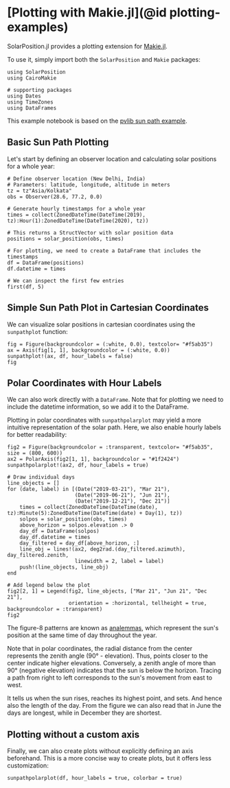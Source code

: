 # [Plotting with Makie.jl](@id plotting-examples)

SolarPosition.jl provides a plotting extension for [Makie.jl](https://makie.juliaplots.org/stable/).

To use it, simply import both the `SolarPosition` and `Makie` packages:

```@example plotting
using SolarPosition
using CairoMakie

# supporting packages
using Dates
using TimeZones
using DataFrames
```

This example notebook is based on the [pvlib sun path example](https://pvlib-python.readthedocs.io/en/stable/gallery/solar-position/plot_sunpath_diagrams.html).

## Basic Sun Path Plotting

Let's start by defining an observer location and calculating solar positions for a whole year:

```@example plotting
# Define observer location (New Delhi, India)
# Parameters: latitude, longitude, altitude in meters
tz = tz"Asia/Kolkata"
obs = Observer(28.6, 77.2, 0.0)

# Generate hourly timestamps for a whole year
times = collect(ZonedDateTime(DateTime(2019), tz):Hour(1):ZonedDateTime(DateTime(2020), tz))

# This returns a StructVector with solar position data
positions = solar_position(obs, times)

# For plotting, we need to create a DataFrame that includes the timestamps
df = DataFrame(positions)
df.datetime = times

# We can inspect the first few entries
first(df, 5)
```

## Simple Sun Path Plot in Cartesian Coordinates

We can visualize solar positions in cartesian coordinates using the `sunpathplot`
function:

```@example plotting
fig = Figure(backgroundcolor = (:white, 0.0), textcolor= "#f5ab35")
ax = Axis(fig[1, 1], backgroundcolor = (:white, 0.0))
sunpathplot!(ax, df, hour_labels = false)
fig
```

## Polar Coordinates with Hour Labels

We can also work directly with a `DataFrame`. Note that for plotting we need to include
the datetime information, so we add it to the DataFrame.

Plotting in polar coordinates with `sunpathpolarplot` may yield a more intuitive
representation of the solar path. Here, we also enable hourly labels for better
readability:

```@example plotting
fig2 = Figure(backgroundcolor = :transparent, textcolor= "#f5ab35", size = (800, 600))
ax2 = PolarAxis(fig2[1, 1], backgroundcolor = "#1f2424")
sunpathpolarplot!(ax2, df, hour_labels = true)

# Draw individual days
line_objects = []
for (date, label) in [(Date("2019-03-21"), "Mar 21"),
                      (Date("2019-06-21"), "Jun 21"),
                      (Date("2019-12-21"), "Dec 21")]
    times = collect(ZonedDateTime(DateTime(date), tz):Minute(5):ZonedDateTime(DateTime(date) + Day(1), tz))
    solpos = solar_position(obs, times)
    above_horizon = solpos.elevation .> 0
    day_df = DataFrame(solpos)
    day_df.datetime = times
    day_filtered = day_df[above_horizon, :]
    line_obj = lines!(ax2, deg2rad.(day_filtered.azimuth), day_filtered.zenith,
                      linewidth = 2, label = label)
    push!(line_objects, line_obj)
end

# Add legend below the plot
fig2[2, 1] = Legend(fig2, line_objects, ["Mar 21", "Jun 21", "Dec 21"],
                    orientation = :horizontal, tellheight = true, backgroundcolor = :transparent)
fig2
```

The figure-8 patterns are known as [analemmas](https://en.wikipedia.org/wiki/Analemma),
which represent the sun's position at the same time of day throughout the year.

Note that in polar coordinates, the radial distance from the center represents the
zenith angle (90° - elevation). Thus, points closer to the center indicate higher
elevations. Conversely, a zenith angle of more than 90° (negative elevation) indicates
that the sun is below the horizon. Tracing a path from right to left corresponds to the
sun's movement from east to west.

It tells us when the sun rises, reaches its highest point, and sets. And hence also the
length of the day. From the figure we can also read that in June the days are longest,
while in December they are shortest.

## Plotting without a custom axis

Finally, we can also create plots without explicitly defining an axis beforehand.
This is a more concise way to create plots, but it offers less customization:

```@example plotting
sunpathpolarplot(df, hour_labels = true, colorbar = true)
```
